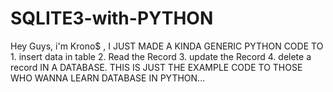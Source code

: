 # SQLITE3-with-PYTHON
Hey Guys, i'm Krono$ , I JUST MADE A KINDA GENERIC PYTHON CODE TO 1.  insert data in table 2. Read the Record 3.  update the Record 4.  delete a record IN A DATABASE. THIS IS JUST THE EXAMPLE CODE TO THOSE WHO WANNA LEARN DATABASE IN PYTHON...
